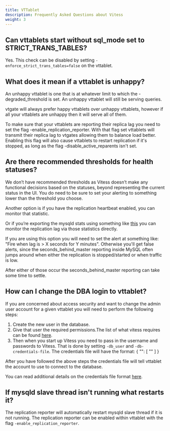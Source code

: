 ```yaml
---
title: VTTablet
description: Frequently Asked Questions about Vitess
weight: 3
---
```


## Can vttablets start without sql_mode set to STRICT_TRANS_TABLES?

Yes. This check can be disabled by  setting `-enforce_strict_trans_tables=false` on the vttablet.

## What does it mean if a vttablet is unhappy?

An unhappy vttablet is one that is at whatever limit to which the -degraded_threshold is set. An unhappy vttablet will still be serving queries. 

vtgate will always prefer happy vttablets over unhappy vttablets, however if all your vttablets are unhappy then it will serve all of them. 

To make sure that your vttablets are reporting their replica lag you need to set the flag -enable_replication_reporter.  With that flag set vttablets will transmit their replica lag to vtgates allowing them to balance load better. Enabling this flag will also cause vttablets to restart replication if it's stopped, as long as the flag -disable_active_reparents isn't set.

## Are there recommended thresholds for health statuses?

We don’t have recommended thresholds as Vitess doesn’t make any functional decisions based on the statuses, beyond representing the current status in the UI. You do need to be sure to set your alerting to something lower than the threshold you choose.

Another option is if you have the replication heartbeat enabled, you can monitor that statistic.  

Or if you’re exporting the mysqld stats using something like [this](https://github.com/prometheus/mysqld_exporter) you can monitor the replication lag via those statistics directly. 

If you are using this option you will need to set the alert at something like: "Fire when lag is > X seconds for Y minutes". Otherwise you'll get false alerts, since the seconds_behind_master reporting inside MySQL often jumps around when either the replication is stopped/started or when traffic is low. 

After either of those occur the seconds_behind_master reporting can take some time to settle. 

## How can I change the DBA login to vttablet?

If you are concerned about access security and want to change the admin user account for a given vttablet you will need to perform the following steps:  
1. Create the new user in the database. 
2. Give that user the required permissions.The list of what vitess requires can be found [here](https://github.com/vitessio/vitess/blob/master/config/init_db.sql).
3. Then when you start up Vitess you need to pass in the username and passwords to Vitess. That is done by setting `-db_user` and `-db-credentials-file`. The credentials file will have the format:
 {
   "<user name>": [
       "<password>"
   ]
 }

After you have followed the above steps the credentials file will tell vttablet the account to use to connect to the database. 

You can read additional details on the credentials file format [here](https://github.com/vitessio/vitess/blob/master/examples/local/mysql_auth_server_static_creds.json).

## If mysqld slave thread isn't running what restarts it?

The replication reporter will automatically restart mysqld slave thread if it is not running. The replication reporter can be enabled within vttablet with the flag `-enable_replication_reporter`.